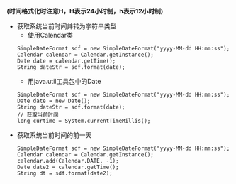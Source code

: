 **(时间格式化时注意H，H表示24小时制，h表示12小时制)**

* 获取系统当前时间并转为字符串类型
    * 使用Calendar类
    ```
    SimpleDateFormat sdf = new SimpleDateFormat("yyyy-MM-dd HH:mm:ss");
    Calendar calendar = Calendar.getInstance();
    Date date = calendar.getTime(); 
    String dateStr = sdf.format(date);
    ```
    * 用java.util工具包中的Date
    ```
    SimpleDateFormat sdf = new SimpleDateFormat("yyyy-MM-dd HH:mm:ss");
    Date date = new Date();
    String dateStr = sdf.format(date);
    // 获取当前时间
    long curtime = System.currentTimeMillis();
    ```
* 获取系统当前时间的前一天
    ```
    SimpleDateFormat sdf = new SimpleDateFormat("yyyy-MM-dd HH:mm:ss");
    Calendar calendar = Calendar.getInstance();
    calendar.add(Calendar.DATE, -1);
    Date date2 = calendar.getTime(); 
    String dt = sdf.format(date2);
    ```